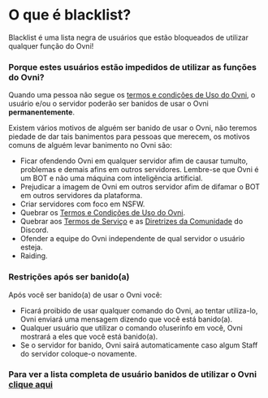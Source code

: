 # O que é blacklist?
Blacklist é uma lista negra de usuários que estão bloqueados de utilizar qualquer função do Ovni!

### Porque estes usuários estão impedidos de utilizar as funções do Ovni?
Quando uma pessoa não segue os [termos e condições de Uso do Ovni](https://docs.ovnibot.com.br/terms), o usuário e/ou o servidor poderão ser banidos de usar o Ovni **permanentemente**.

Existem vários motivos de alguém ser banido de usar o Ovni, não teremos piedade de dar tais banimentos para pessoas que merecem, os motivos comuns de alguém levar banimento no Ovni são:

- Ficar ofendendo Ovni em qualquer servidor afim de causar tumulto, problemas e demais afins em outros servidores. Lembre-se que Ovni é um BOT e não uma máquina com inteligência artificial.
- Prejudicar a imagem de Ovni em outros servidor afim de difamar o BOT em outros servidores da plataforma.
- Criar servidores com foco em NSFW.
- Quebrar os [Termos e Condições de Uso do Ovni](https://docs.ovnibot.com.br/terms).
- Quebrar aos [Termos de Serviço](https://discord.com/terms) e as [Diretrizes da Comunidade](https://discord.com/guidelines) do Discord.
- Ofender a equipe do Ovni independente de qual servidor o usuário esteja.
- Raiding.

### Restrições após ser banido(a)

Após você ser banido(a) de usar o Ovni você:

- Ficará proibido de usar qualquer comando do Ovni, ao tentar utiliza-lo, Ovni enviará uma mensagem dizendo que você está banido(a).
- Qualquer usuário que utilizar o comando   o!userinfo   em você, Ovni mostrará a eles que você está banido(a).
- Se o servidor for banido, Ovni sairá automaticamente caso algum Staff do servidor coloque-o novamente.

### Para ver a lista completa de usuário banidos de utilizar o Ovni [clique aqui](https://github.com/ovnibotoficial/blacklist/blob/main/blacklist.md)
